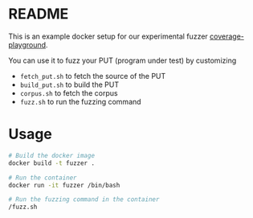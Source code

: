 # README

This is an example docker setup for our experimental fuzzer [coverage-playground](https://github.com/fEst1ck/coverage-playground).

You can use it to fuzz your PUT (program under test) by customizing

- `fetch_put.sh` to fetch the source of the PUT
- `build_put.sh` to build the PUT
- `corpus.sh` to fetch the corpus
- `fuzz.sh` to run the fuzzing command

# Usage

```bash
# Build the docker image
docker build -t fuzzer .

# Run the container
docker run -it fuzzer /bin/bash

# Run the fuzzing command in the container
/fuzz.sh
```